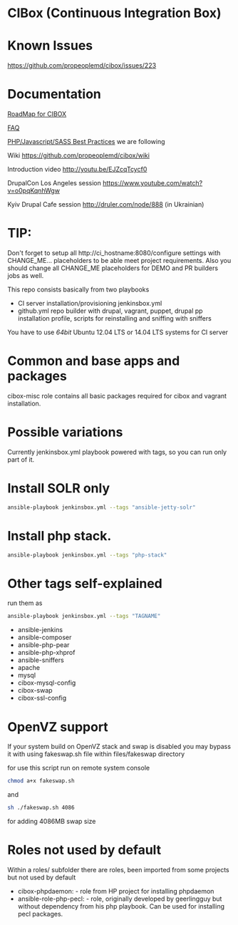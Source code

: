 CIBox (Continuous Integration Box)
=====


Known Issues
=====
https://github.com/propeoplemd/cibox/issues/223

Documentation
=====
[RoadMap for CIBOX](https://github.com/propeoplemd/cibox/wiki/RoadMap)

[FAQ](https://github.com/propeoplemd/cibox/blob/master/FAQ.md)

[PHP/Javascript/SASS Best Practices](https://github.com/propeoplemd/cibox/wiki/PHP-JavaScript-SCSS-SASS-best-practices) we are following

Wiki https://github.com/propeoplemd/cibox/wiki

Introduction video http://youtu.be/EJZcqTcycf0

DrupalCon Los Angeles session https://www.youtube.com/watch?v=o0pqKqnhWgw

Kyiv Drupal Cafe session http://druler.com/node/888 (in Ukrainian)


TIP:
=====

Don't forget to setup all http://ci_hostname:8080/configure settings with CHANGE_ME... placeholders to be able meet project requirements.
Also you should change all CHANGE_ME placeholders for DEMO and PR builders jobs as well.

This repo consists basically from two playbooks
- CI server installation/provisioning jenkinsbox.yml
- github.yml repo builder with drupal, vagrant, puppet, drupal pp installation profile, scripts for reinstalling and sniffing with sniffers

You have to use *64bit* Ubuntu 12.04 LTS or 14.04 LTS systems for CI server

Common and base apps and packages
=====
cibox-misc role contains all basic packages required for cibox and vagrant installation.

Possible variations
=====

Currently jenkinsbox.yml playbook powered with tags, so you can run only part of it.

Install SOLR only
=====

```sh
ansible-playbook jenkinsbox.yml --tags "ansible-jetty-solr"
```

Install php stack.
=====

```sh
ansible-playbook jenkinsbox.yml --tags "php-stack"
```

Other tags self-explained
=====

run them as
```sh
ansible-playbook jenkinsbox.yml --tags "TAGNAME"
```

- ansible-jenkins
- ansible-composer
- ansible-php-pear
- ansible-php-xhprof
- ansible-sniffers
- apache
- mysql
- cibox-mysql-config
- cibox-swap
- cibox-ssl-config


OpenVZ support
=====

If your system build on OpenVZ stack and swap is disabled you may bypass
it with using fakeswap.sh file within files/fakeswap directory

for use this script run on remote system console
```sh
chmod a+x fakeswap.sh
```
and
```sh
sh ./fakeswap.sh 4086
```
for adding 4086MB swap size


Roles not used by default
=====

Within a roles/ subfolder there are roles, been imported from some projects but
not used by default

- cibox-phpdaemon: - role from HP project for installing phpdaemon
- ansible-role-php-pecl: - role, originally developed by geerlingguy but without
 dependency from his php playbook. Can be used for installing pecl packages.

